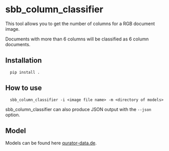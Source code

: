 # sbb_column_classifier
This tool allows you to get the number of columns for a RGB document image.

Documents with more than 6 columns will be classified
as 6 column documents.

## Installation

      pip install .

## How to use 
    
      sbb_column_classifier -i <image file name> -m <directory of models>

sbb_column_classifier can also produce JSON output with the `--json` option.

## Model
Models can be found here [qurator-data.de](https://qurator-data.de/eynollah/).
